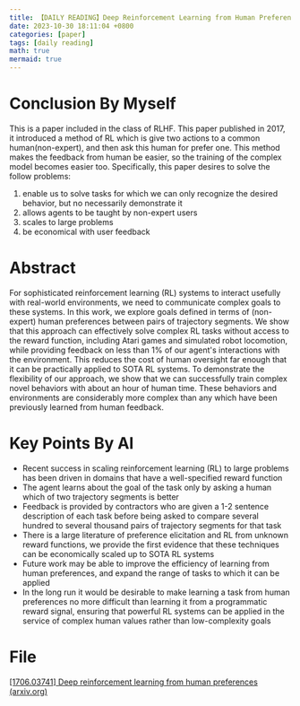```yaml
---
title: 【DAILY READING】Deep Reinforcement Learning from Human Preferences
date: 2023-10-30 18:11:04 +0800
categories: [paper]
tags: [daily reading]
math: true
mermaid: true
---
```



# Conclusion By Myself
This is a paper included in the class of RLHF. 
This paper published in 2017, it introduced a method of RL which is give two actions to a common human(non-expert), and then ask this human for prefer one.
This method makes the feedback from human be easier, so the training of the complex model becomes easier too.
Specifically, this paper desires to solve the follow problems:
1. enable us to solve tasks for which we can only recognize the desired behavior, but no necessarily demonstrate it
2. allows agents to be taught by non-expert users
3. scales to large problems
4. be economical with user feedback

# Abstract
For sophisticated reinforcement learning (RL) systems to interact usefully with real-world environments, we need to communicate complex goals to these systems. 
In this work, we explore goals defined in terms of (non-expert) human preferences between pairs of trajectory segments.
We show that this approach can effectively solve complex RL tasks without access to the reward function, including Atari games and simulated robot locomotion, while providing feedback on less than 1% of our agent's interactions with the environment.
This reduces the cost of human oversight far enough that it can be practically applied to SOTA RL systems.
To demonstrate the flexibility of our approach, we show that we can successfully train complex novel behaviors with about an hour of human time.
These behaviors and environments are considerably more complex than any which have been previously learned from human feedback.
# Key Points By AI
- Recent success in scaling reinforcement learning (RL) to large problems has been driven in domains that have a well-specified reward function
- The agent learns about the goal of the task only by asking a human which of two trajectory segments is better
- Feedback is provided by contractors who are given a 1-2 sentence description of each task before being asked to compare several hundred to several thousand pairs of trajectory segments for that task
- There is a large literature of preference elicitation and RL from unknown reward functions, we provide the first evidence that these techniques can be economically scaled up to SOTA RL systems
- Future work may be able to improve the efficiency of learning from human preferences, and expand the range of tasks to which it can be applied
- In the long run it would be desirable to make learning a task from human preferences no more difficult than learning it from a programmatic reward signal, ensuring that powerful RL systems can be applied in the service of complex human values rather than low-complexity goals

# File
[[1706.03741] Deep reinforcement learning from human preferences (arxiv.org)](https://arxiv.org/abs/1706.03741) 